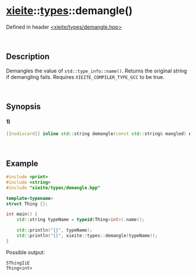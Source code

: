 # [xieite](../../xieite.md)\:\:[types](../../types.md)\:\:demangle\(\)
Defined in header [<xieite/types/demangle.hpp>](../../../include/xieite/types/demangle.hpp)

&nbsp;

## Description
Demangles the value of `std::type_info::name()`. Returns the original string if demangling fails. Requires `XIEITE_COMPILER_TYPE_GCC` to be true.

&nbsp;

## Synopsis
#### 1)
```cpp
[[nodiscard]] inline std::string demangle(const std::string& mangled) noexcept;
```

&nbsp;

## Example
```cpp
#include <print>
#include <string>
#include "xieite/types/demangle.hpp"

template<typename>
struct Thing {};

int main() {
    std::string typeName = typeid(Thing<int>).name();

    std::println("{}", typeName);
    std::println("{}", xieite::types::demangle(typeName));
}
```
Possible output:
```
5ThingIiE
Thing<int>
```
